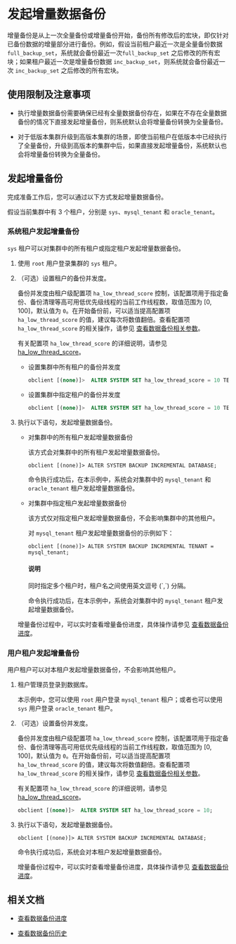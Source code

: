 # 发起增量数据备份

增量备份是从上一次全量备份或增量备份开始，备份所有修改后的宏块，即仅针对已备份数据的增量部分进行备份。例如，假设当前租户最近一次是全量备份数据 `full_backup_set`，系统就会备份最近一次`full_backup_set` 之后修改的所有宏块；如果租户最近一次是增量备份数据 `inc_backup_set`，则系统就会备份最近一次 `inc_backup_set` 之后修改的所有宏块。

## 使用限制及注意事项

* 执行增量数据备份需要确保已经有全量数据备份存在，如果在不存在全量数据备份的情况下直接发起增量备份，则系统默认会将增量备份转换为全量备份。

* 对于低版本集群升级到高版本集群的场景，即使当前租户在低版本中已经执行了全量备份，升级到高版本的集群中后，如果直接发起增量备份，系统默认也会将增量备份转换为全量备份。
  
## 发起增量备份

完成准备工作后，您可以通过以下方式发起增量数据备份。

假设当前集群中有 3 个租户，分别是 `sys`、`mysql_tenant` 和 `oracle_tenant`。

### 系统租户发起增量备份

`sys` 租户可以对集群中的所有租户或指定租户发起增量数据备份。

1. 使用 `root` 用户登录集群的 `sys` 租户。

2. （可选）设置租户的备份并发度。

   备份并发度由租户级配置项 `ha_low_thread_score` 控制，该配置项用于指定备份、备份清理等高可用低优先级线程的当前工作线程数，取值范围为 [0, 100]，默认值为 `0`。在开始备份前，可以适当提高配置项 `ha_low_thread_score` 的值，建议每次将数值翻倍。查看配置项 `ha_low_thread_score` 的相关操作，请参见 [查看数据备份相关参数](700.parameters-of-data-backup.md)。

   有关配置项 `ha_low_thread_score` 的详细说明，请参见 [ha_low_thread_score](../../../700.reference/500.system-reference/100.system-configuration-items/400.tenant-level-configuration-items/4300.ha_low_thread_score.md)。

   * 设置集群中所有租户的备份并发度

      ```sql
      obclient [(none)]>  ALTER SYSTEM SET ha_low_thread_score = 10 TENANT = all;
      ```

   * 设置集群中指定租户的备份并发度

      ```sql
      obclient [(none)]>  ALTER SYSTEM SET ha_low_thread_score = 10 TENANT = mysql_tenant;
      ```

3. 执行以下语句，发起增量数据备份。

   * 对集群中的所有租户发起增量数据备份

      该方式会对集群中的所有租户发起增量数据备份。

      ```shell
      obclient [(none)]> ALTER SYSTEM BACKUP INCREMENTAL DATABASE;
      ```

      命令执行成功后，在本示例中，系统会对集群中的 `mysql_tenant` 和 `oracle_tenant` 租户发起增量数据备份。

   * 对集群中指定租户发起增量数据备份

      该方式仅对指定租户发起增量数据备份，不会影响集群中的其他租户。

      对 `mysql_tenant` 租户发起增量数据备份的示例如下：

      ```shell
      obclient [(none)]> ALTER SYSTEM BACKUP INCREMENTAL TENANT = mysql_tenant;
      ```

      <main id="notice" type='explain'>
         <h4>说明</h4>
         <p>同时指定多个租户时，租户名之间使用英文逗号 (`,`) 分隔。</p>
      </main>

      命令执行成功后，在本示例中，系统会对集群中的 `mysql_tenant` 租户发起增量数据备份。

   增量备份过程中，可以实时查看增量备份进度，具体操作请参见 [查看数据备份进度](../400.data-backup/500.view-data-backup-progress.md)。

### 用户租户发起增量备份

用户租户可以对本租户发起增量数据备份，不会影响其他租户。

1. 租户管理员登录到数据库。

   本示例中，您可以使用 `root` 用户登录 `mysql_tenant` 租户；或者也可以使用 `sys` 用户登录 `oracle_tenant` 租户。

2. （可选）设置备份并发度。

   备份并发度由租户级配置项 `ha_low_thread_score` 控制，该配置项用于指定备份、备份清理等高可用低优先级线程的当前工作线程数，取值范围为 [0, 100]，默认值为 `0`。在开始备份前，可以适当提高配置项 `ha_low_thread_score` 的值，建议每次将数值翻倍。查看配置项 `ha_low_thread_score` 的相关操作，请参见 [查看数据备份相关参数](700.parameters-of-data-backup.md)。

   有关配置项 `ha_low_thread_score` 的详细说明，请参见 [ha_low_thread_score](../../../700.reference/500.system-reference/100.system-configuration-items/400.tenant-level-configuration-items/4300.ha_low_thread_score.md)。

   ```sql
   obclient [(none)]>  ALTER SYSTEM SET ha_low_thread_score = 10;
   ```

3. 执行以下语句，发起增量数据备份。

   ```shell
   obclient [(none)]> ALTER SYSTEM BACKUP INCREMENTAL DATABASE;
   ```

   命令执行成功后，系统会对本租户发起增量数据备份。

   增量备份过程中，可以实时查看增量备份进度，具体操作请参见 [查看数据备份进度](../400.data-backup/500.view-data-backup-progress.md)。

## 相关文档

* [查看数据备份进度](../400.data-backup/500.view-data-backup-progress.md)

* [查看数据备份历史](../400.data-backup/600.view-data-backup-history.md)
